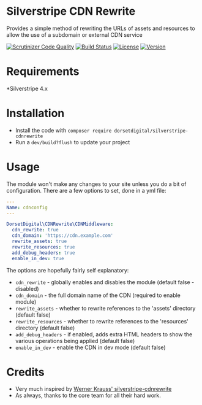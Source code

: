 # Silverstripe CDN Rewrite

Provides a simple method of rewriting the URLs of assets and resources to allow the use of a subdomain or external CDN service


[![Scrutinizer Code Quality](https://scrutinizer-ci.com/g/DorsetDigital/silverstripe-cdnrewrite/badges/quality-score.png?b=master)](https://scrutinizer-ci.com/g/DorsetDigital/silverstripe-cdnrewrite/?branch=master)
[![Build Status](https://scrutinizer-ci.com/g/DorsetDigital/silverstripe-cdnrewrite/badges/build.png?b=master)](https://scrutinizer-ci.com/g/DorsetDigital/silverstripe-cdnrewrite/build-status/master)
[![License](https://img.shields.io/badge/License-BSD%203--Clause-blue.svg)](LICENSE.md)
[![Version](http://img.shields.io/packagist/v/dorsetdigital/silverstripe-cdnrewrite.svg?style=flat)](https://packagist.org/packages/dorsetdigital/silverstripe-cdnrewrite)


# Requirements
*Silverstripe 4.x

# Installation
* Install the code with `composer require dorsetdigital/silverstripe-cdnrewrite`
* Run a `dev/build?flush` to update your project

# Usage

The module won't make any changes to your site unless you do a bit of configuration.  There are a few options to set, done in a yml file:


```yaml
---
Name: cdnconfig
---

DorsetDigital\CDNRewrite\CDNMiddleware:
  cdn_rewrite: true
  cdn_domain: 'https://cdn.example.com'
  rewrite_assets: true
  rewrite_resources: true
  add_debug_headers: true
  enable_in_dev: true
```

The options are hopefully fairly self explanatory:

* `cdn_rewrite` - globally enables and disables the module (default false - disabled)
* `cdn_domain` - the full domain name of the CDN (required to enable module)
* `rewrite_assets` - whether to rewrite references to the 'assets' directory (default false)
* `rewrite_resources` - whether to rewrite references to the 'resources' directory (default false)
* `add_debug_headers` - if enabled, adds extra HTML headers to show the various operations being applied (default false)
* `enable_in_dev` - enable the CDN in dev mode (default false)


# Credits
* Very much inspired by [Werner Krauss' silverstripe-cdnrewrite](https://github.com/wernerkrauss/silverstripe-cdnrewrite)
* As always, thanks to the core team for all their hard work.  
